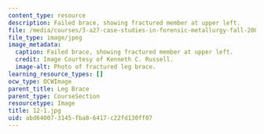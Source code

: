 ```yaml
---
content_type: resource
description: Failed brace, showing fractured member at upper left.
file: /media/courses/3-a27-case-studies-in-forensic-metallurgy-fall-2007/abd640073145fba86417c22fd130ff07_12-1.jpg
file_type: image/jpeg
image_metadata:
  caption: Failed brace, showing fractured member at upper left.
  credit: Image Courtesy of Kenneth C. Russell.
  image-alt: Photo of fractured leg brace.
learning_resource_types: []
ocw_type: OCWImage
parent_title: Leg Brace
parent_type: CourseSection
resourcetype: Image
title: 12-1.jpg
uid: abd64007-3145-fba8-6417-c22fd130ff07
---
```

